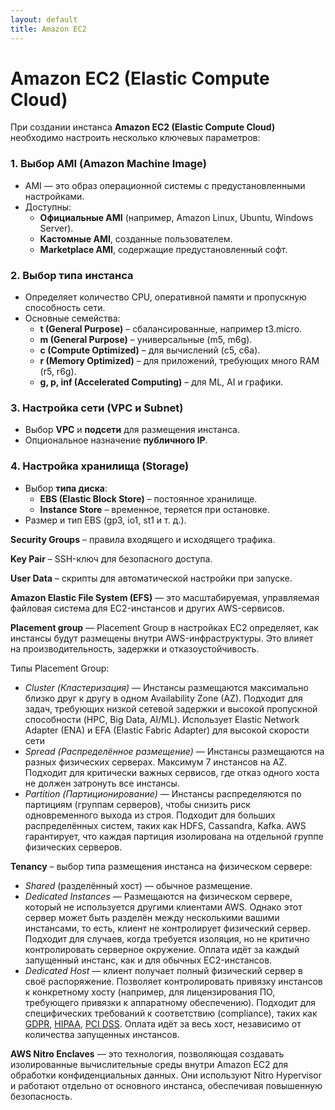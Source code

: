 ```yaml
---
layout: default
title: Amazon EC2
---
```

# Amazon EC2 (Elastic Compute Cloud)

При создании инстанса **Amazon EC2 (Elastic Compute Cloud)** необходимо настроить несколько ключевых параметров:

### **1. Выбор AMI (Amazon Machine Image)**
- AMI — это образ операционной системы с предустановленными настройками.
- Доступны:
  - **Официальные AMI** (например, Amazon Linux, Ubuntu, Windows Server).
  - **Кастомные AMI**, созданные пользователем.
  - **Marketplace AMI**, содержащие предустановленный софт.

### **2. Выбор типа инстанса**
- Определяет количество CPU, оперативной памяти и пропускную способность сети.
- Основные семейства:
  - **t (General Purpose)** – сбалансированные, например t3.micro.
  - **m (General Purpose)** – универсальные (m5, m6g).
  - **c (Compute Optimized)** – для вычислений (c5, c6a).
  - **r (Memory Optimized)** – для приложений, требующих много RAM (r5, r6g).
  - **g, p, inf (Accelerated Computing)** – для ML, AI и графики.

### **3. Настройка сети (VPC и Subnet)**
- Выбор **VPC** и **подсети** для размещения инстанса.
- Опциональное назначение **публичного IP**.

### **4. Настройка хранилища (Storage)**
- Выбор **типа диска**:
  - **EBS (Elastic Block Store)** – постоянное хранилище.
  - **Instance Store** – временное, теряется при остановке.
- Размер и тип EBS (gp3, io1, st1 и т. д.).

**Security Groups** – правила входящего и исходящего трафика.

**Key Pair** – SSH-ключ для безопасного доступа.

**User Data** – скрипты для автоматической настройки при запуске.

**Amazon Elastic File System (EFS)** — это масштабируемая, управляемая файловая система для EC2-инстансов и других AWS-сервисов.

**Placement group** — Placement Group в настройках EC2 определяет, как инстансы будут размещены внутри AWS-инфраструктуры. Это влияет на производительность, задержки и отказоустойчивость.

Типы Placement Group:
- *Cluster (Кластеризация)* — Инстансы размещаются максимально близко друг к другу в одном Availability Zone (AZ). Подходит для задач, требующих низкой сетевой задержки и высокой пропускной способности (HPC, Big Data, AI/ML). Использует Elastic Network Adapter (ENA) и EFA (Elastic Fabric Adapter) для высокой скорости сети
- *Spread (Распределённое размещение)* — Инстансы размещаются на разных физических серверах. Максимум 7 инстансов на AZ. Подходит для критически важных сервисов, где отказ одного хоста не должен затронуть все инстансы.
- *Partition (Партиционирование)* — Инстансы распределяются по партициям (группам серверов), чтобы снизить риск одновременного выхода из строя. Подходит для больших распределённых систем, таких как HDFS, Cassandra, Kafka. AWS гарантирует, что каждая партиция изолирована на отдельной группе физических серверов.

**Tenancy** – выбор типа размещения инстанса на физическом сервере:
- *Shared* (разделённый хост) — обычное размещение.
- *Dedicated Instances* — Размещаются на физическом сервере, который не используется другими клиентами AWS. Однако этот сервер может быть разделён между несколькими вашими инстансами, то есть, клиент не контролирует физический сервер. Подходит для случаев, когда требуется изоляция, но не критично контролировать серверное окружение. Оплата идёт за каждый запущенный инстанс, как и для обычных EC2-инстансов.
- *Dedicated Host* — клиент получает полный физический сервер в своё распоряжение. Позволяет контролировать привязку инстансов к конкретному хосту (например, для лицензирования ПО, требующего привязки к аппаратному обеспечению). Подходит для специфических требований к соответствию (compliance), таких как [GDPR](https://en.wikipedia.org/wiki/General_Data_Protection_Regulation), [HIPAA](https://en.wikipedia.org/wiki/Health_Insurance_Portability_and_Accountability_Act), [PCI DSS](https://en.wikipedia.org/wiki/Payment_Card_Industry_Data_Security_Standard). Оплата идёт за весь хост, независимо от количества запущенных инстансов.

**AWS Nitro Enclaves** — это технология, позволяющая создавать изолированные вычислительные среды внутри Amazon EC2 для обработки конфиденциальных данных. Они используют Nitro Hypervisor и работают отдельно от основного инстанса, обеспечивая повышенную безопасность.

